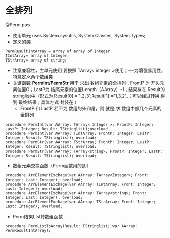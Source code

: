 # 全排列
@Perm.pas
*    使用单元
    uses
      System.sysutils, System.Classes, System.Types;
*    定义的类 
```
PermResultIntArray = array of array of Integer;
TIntArray= array of Integer;
TStrArray= array of string;
```
  *    注意兼容性，主单元使用 要按照 TArray< integer >使用；---为增强易用性，特意定义两个数组类
*    关键函数
   **PermInt/PermStr**  用于 求出 数组元素的全排列；FrontP 为 开头元素位置0；LastP为 结尾元素的位置Length（AArray）-1；结果存在 Result的stringlist中（形式为 Result[0]:='1,2,3';Result[1]:='1,3,2'..；可以经过转换 得到 最终结果；具体方式 封装在 ）
       *    FrontP 和 LastP 若不为 数组的头和尾，则 就是 求 数组中部几个元素的 全排列
```
procedure PermInt(var AArray: TArray< Integer >; FrontP: Integer; LastP: Integer; Result: TStringlist);overload
procedure PermInt(var AArray: TIntArray; FrontP: Integer; LastP: Integer; Result: TStringlist); overload;
procedure PermStr(var AArray: TStrArray; FrontP: Integer; LastP: Integer; Result: TStringlist); overload;
procedure PermStr(var AArray: TArray<string>; FrontP: Integer; LastP: Integer; Result: TStringlist); overload;
```
 
*    数组元素交换函数（Perm函数用的到）
```
procedure ArrElementExchage(var AArray: TArray<Integer>; Front: Integer; Last: Integer); overload;
procedure ArrElementExchage(var AArray: TIntArray; Front: Integer; Last: Integer); overload;
procedure ArrElementExchage(var AArray: TArray<string>; Front: Integer; Last: Integer); overload;
procedure ArrElementExchage(var AArray: TStrArray; Front: Integer; Last: Integer); overload;
```

*    Perm结果LIst转数组函数
```
procedure PermListToArray(Result: TStringlist; var AArray: PermResultIntArray);
```